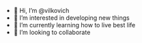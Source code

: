 - 👋 Hi, I’m @vilkovich
- 👀 I’m interested in developing new things
- 🌱 I’m currently learning how to live best life
- 💞️ I’m looking to collaborate

<!---
vilkovich/vilkovich is a ✨ special ✨ repository because its `README.md` (this file) appears on your GitHub profile.
You can click the Preview link to take a look at your changes.
--->
